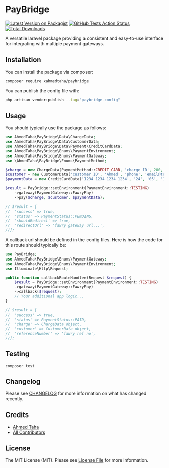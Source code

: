 # PayBridge

[![Latest Version on Packagist](https://img.shields.io/packagist/v/xahmedtaha/paybridge.svg?style=flat-square)](https://packagist.org/packages/xahmedtaha/paybridge)
[![GitHub Tests Action Status](https://img.shields.io/github/actions/workflow/status/xahmedtaha/paybridge/run-tests.yml?branch=main&label=tests&style=flat-square)](https://github.com/xahmedtaha/paybridge/actions?query=workflow%3Arun-tests+branch%3Amain)
[![Total Downloads](https://img.shields.io/packagist/dt/xahmedtaha/paybridge.svg?style=flat-square)](https://packagist.org/packages/xahmedtaha/paybridge)


A versatile laravel package providing a consistent and easy-to-use interface for integrating with multiple payment gateways.
## Installation

You can install the package via composer:

```bash
composer require xahmedtaha/paybridge
```

You can publish the config file with:

```bash
php artisan vendor:publish --tag="paybridge-config"
```

## Usage

You should typically use the package as follows:

```php
use AhmedTaha\PayBridge\Data\ChargeData;
use AhmedTaha\PayBridge\Data\CustomerData;
use AhmedTaha\PayBridge\Data\Payment\CreditCardData;
use AhmedTaha\PayBridge\Enums\PaymentEnvironment;
use AhmedTaha\PayBridge\Enums\PaymentGateway;
use \AhmedTaha\PayBridge\Enums\PaymentMethod;

$charge = new ChargeData(PaymentMethod::CREDIT_CARD, 'charge ID', 200, 'USD');
$customer = new CustomerData('customer ID', 'Ahmed', 'phone', 'email@test.com');
$paymentData = new CreditCardData('1234 1234 1234 1234', '24', '05', '123');

$result = PayBridge::setEnvironment(PaymentEnvironment::TESTING)
    ->gateway(PaymentGateway::FawryPay)
    ->pay($charge, $customer, $paymentData);

// $result = [
//  'success' => true,
//  'status' => PaymentStatus::PENDING,
//  'shouldRedirect' => true,
//  'redirectUrl' => 'fawry gateway url...',
//];
```

A callback url should be defined in the config files.
Here is how the code for this route should typically be:

```php
use PayBridge;
use AhmedTaha\PayBridge\Enums\PaymentGateway;
use AhmedTaha\PayBridge\Enums\PaymentEnvironment;
use Illuminate\Http\Request;

public function callbackRouteHandler(Request $request) {
    $result = PayBridge::setEnvironment(PaymentEnvironment::TESTING)
    ->gateway(PaymentGateway::FawryPay)
    ->callback($request);
    // Your additional app logic...
}

// $result = [
//  'success' => true,
//  'status' => PaymentStatus::PAID,
//  'charge' => ChargeData object,
//  'customer' => CustomerData object,
//  'referenceNumber' => 'fawry ref no',
//];
```


## Testing

```bash
composer test
```

## Changelog

Please see [CHANGELOG](CHANGELOG.md) for more information on what has changed recently.

## Credits

- [Ahmed Taha](https://github.com/xahmedtaha)
- [All Contributors](../../contributors)

## License

The MIT License (MIT). Please see [License File](LICENSE.md) for more information.
